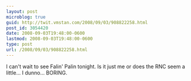 ```yaml
---
layout: post
microblog: true
guid: http://twit.vmstan.com/2008/09/03/908822258.html
post_id: 3054420
date: 2008-09-03T19:48:00-0600
lastmod: 2008-09-03T19:48:00-0600
type: post
url: /2008/09/03/908822258.html
---
```

I can't wait to see Falin' Palin tonight. Is it just me or does the RNC seem a little... I dunno... BORING.
